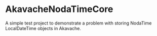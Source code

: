 # AkavacheNodaTimeCore
A simple test project to demonstrate a problem with storing NodaTime LocalDateTime objects in Akavache.
